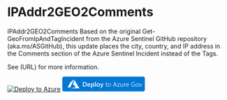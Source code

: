# IPAddr2GEO2Comments

IPAddr2GEO2Comments
Based on the original Get-GeoFromIpAndTagIncident from the Azure Sentinel GitHub repository (aka.ms/ASGitHub), this update places the city, country, and IP address in the Comments section of the Azure Sentinel Incident instead of the Tags.

See (URL) for more information.

[![Deploy to Azure](https://aka.ms/deploytoazurebutton)](https://portal.azure.com/#create/Microsoft.Template/uri/https%3A%2F%2Fraw.githubusercontent.com%2Frod-trent%2FSentinelPlaybooks%2Fmaster%2FIPAddr2GEO2Comments%2Fazuredeploy.json)
[![Deploy to Azure](https://raw.githubusercontent.com/Azure/azure-quickstart-templates/master/1-CONTRIBUTION-GUIDE/images/deploytoazuregov.png)](https://portal.azure.com/#create/Microsoft.Template/uri/https%3A%2F%2Fraw.githubusercontent.com%2Frod-trent%2FSentinelPlaybooks%2Fmaster%2FIPAddr2GEO2Comments%2Fazuredeploy.json)
